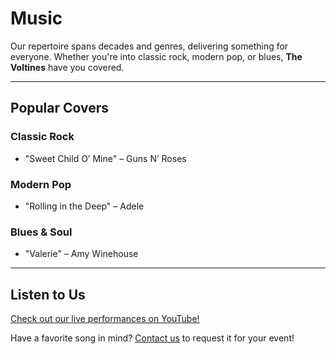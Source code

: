 # Music

Our repertoire spans decades and genres, delivering something for everyone. Whether you're into classic rock, modern pop, or blues, **The Voltines** have you covered.

---

## Popular Covers
### Classic Rock
- "Sweet Child O’ Mine" – Guns N’ Roses  

### Modern Pop
- "Rolling in the Deep" – Adele  

### Blues & Soul
- "Valerie" – Amy Winehouse  

---

## Listen to Us

[Check out our live performances on YouTube!](https://www.youtube.com/playlist?list=PLw5R-srekOnHNYEg2qVXjqzlteNRqiKa8)

Have a favorite song in mind? [Contact us](contact.html) to request it for your event!
